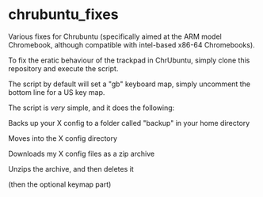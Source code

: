 chrubuntu_fixes
===============

Various fixes for Chrubuntu (specifically aimed at the ARM model Chromebook, although compatible with intel-based x86-64 Chromebooks).

To fix the eratic behaviour of the trackpad in ChrUbuntu, simply clone this
repository and execute the script.

The script by default will set a "gb" keyboard map, simply uncomment the bottom
line for a US key map.

The script is *very* simple, and it does the following:

Backs up your X config to a folder called "backup" in your home directory

Moves into the X config directory

Downloads my X config files as a zip archive

Unzips the archive, and then deletes it

(then the optional keymap part)

